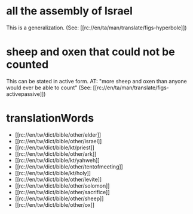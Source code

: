 # all the assembly of Israel

This is a generalization. (See: [[rc://en/ta/man/translate/figs-hyperbole]])

# sheep and oxen that could not be counted

This can be stated in active form. AT: "more sheep and oxen than anyone would ever be able to count" (See: [[rc://en/ta/man/translate/figs-activepassive]])

# translationWords

* [[rc://en/tw/dict/bible/other/elder]]
* [[rc://en/tw/dict/bible/other/israel]]
* [[rc://en/tw/dict/bible/kt/priest]]
* [[rc://en/tw/dict/bible/other/ark]]
* [[rc://en/tw/dict/bible/kt/yahweh]]
* [[rc://en/tw/dict/bible/other/tentofmeeting]]
* [[rc://en/tw/dict/bible/kt/holy]]
* [[rc://en/tw/dict/bible/other/levite]]
* [[rc://en/tw/dict/bible/other/solomon]]
* [[rc://en/tw/dict/bible/other/sacrifice]]
* [[rc://en/tw/dict/bible/other/sheep]]
* [[rc://en/tw/dict/bible/other/ox]]